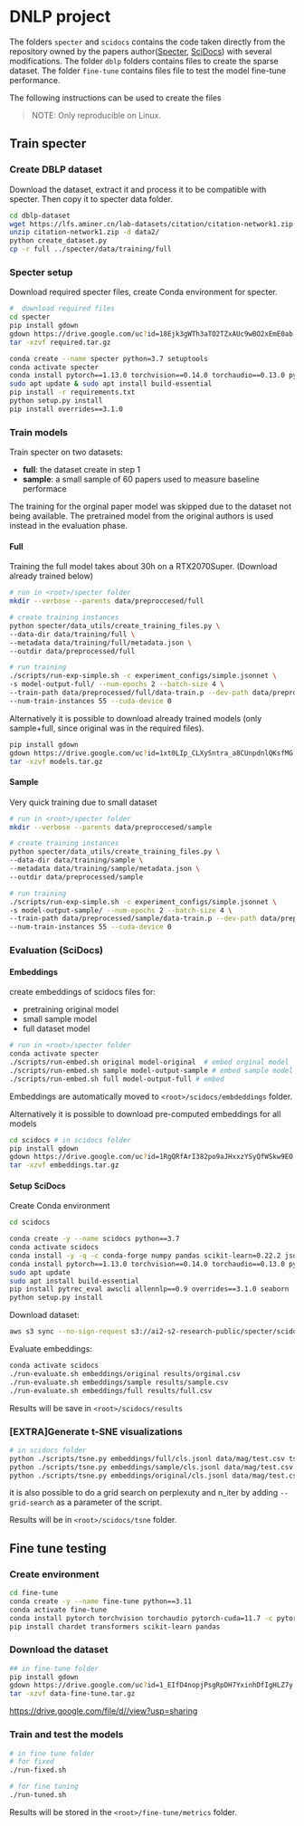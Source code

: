 # DNLP project
The folders `specter` and `scidocs` contains the code taken directly from the repository owned by the papers author([Specter](https://github.com/allenai/specter), [SciDocs](https://github.com/allenai/scidocs)) with several modifications. The folder `dblp` folders contains files to create the sparse dataset. The folder `fine-tune` contains files file to test the model fine-tune performance.

The following instructions can be used to create the files
> NOTE: Only reproducible on Linux.

## Train specter
### Create DBLP dataset
Download the dataset, extract it and process it to be compatible with specter. Then copy it to specter data folder.
```bash
cd dblp-dataset
wget https://lfs.aminer.cn/lab-datasets/citation/citation-network1.zip
unzip citation-network1.zip -d data2/
python create_dataset.py
cp -r full ../specter/data/training/full
```

### Specter setup
Download required specter files, create Conda environment for specter.
```bash
#  download required files
cd specter
pip install gdown
gdown https://drive.google.com/uc?id=18Ejk3gWTh3aTO2TZxAUc9wBO2xEmE0ab # or follow link and download
tar -xzvf required.tar.gz

conda create --name specter python=3.7 setuptools  
conda activate specter  
conda install pytorch==1.13.0 torchvision==0.14.0 torchaudio==0.13.0 pytorch-cuda=11.6 -c pytorch -c nvidia
sudo apt update & sudo apt install build-essential
pip install -r requirements.txt  
python setup.py install
pip install overrides==3.1.0
```

### Train models
Train specter on two datasets:
  - **full**: the dataset create in step 1
  - **sample**: a small sample of 60 papers used to measure baseline performace

The training for the orginal paper model was skipped due to the dataset not being available. The pretrained model from the original authors is used instead in the evaluation phase.

#### Full
Training the full model takes about 30h on a RTX2070Super. (Download already trained below)
```bash
# run in <root>/specter folder
mkdir --verbose --parents data/preproccesed/full

# create training instances
python specter/data_utils/create_training_files.py \
--data-dir data/training/full \
--metadata data/training/full/metadata.json \
--outdir data/preprocessed/full

# run training
./scripts/run-exp-simple.sh -c experiment_configs/simple.jsonnet \
-s model-output-full/ --num-epochs 2 --batch-size 4 \
--train-path data/preprocessed/full/data-train.p --dev-path data/preprocessed/full/data-val.p \
--num-train-instances 55 --cuda-device 0
```

Alternatively it is possible to download already trained models (only sample+full, since original was in the required files).
```bash
pip install gdown
gdown https://drive.google.com/uc?id=1xt0LIp_CLXySntra_a8CUnpdnlQKsfMG # or follow link and download
tar -xzvf models.tar.gz
```

#### Sample
Very quick training due to small dataset
```bash
# run in <root>/specter folder
mkdir --verbose --parents data/preproccesed/sample

# create training instances
python specter/data_utils/create_training_files.py \
--data-dir data/training/sample \
--metadata data/training/sample/metadata.json \
--outdir data/preprocessed/sample

# run training
./scripts/run-exp-simple.sh -c experiment_configs/simple.jsonnet \
-s model-output-sample/ --num-epochs 2 --batch-size 4 \
--train-path data/preprocessed/sample/data-train.p --dev-path data/preprocessed/sample/data-val.p \
--num-train-instances 55 --cuda-device 0
```

### Evaluation (SciDocs)
#### Embeddings
create embeddings of scidocs files for:
  - pretraining original model
  - small sample model
  - full dataset model

```bash
# run in <root>/specter folder
conda activate specter
./scripts/run-embed.sh original model-original  # embed orginal model
./scripts/run-embed.sh sample model-output-sample # embed sample model
./scripts/run-embed.sh full model-output-full # embed 
```
Embeddings are automatically moved to `<root>/scidocs/embdeddings` folder.

Alternatively it is possible to download pre-computed embeddings for all models
```bash
cd scidocs # in scidocs folder
pip install gdown
gdown https://drive.google.com/uc?id=1RgQRfArI382po9aJHxxzYSyQfWSkw9EO # or follow link and download
tar -xzvf embeddings.tar.gz
```

#### Setup SciDocs
Create Conda environment
```bash
cd scidocs

conda create -y --name scidocs python==3.7
conda activate scidocs
conda install -y -q -c conda-forge numpy pandas scikit-learn=0.22.2 jsonlines=3.0.0 tqdm sklearn-contrib-lightning pytorch
conda install pytorch==1.13.0 torchvision==0.14.0 torchaudio==0.13.0 pytorch-cuda=11.6 -c pytorch -c nvidia
sudo apt update
sudo apt install build-essential
pip install pytrec_eval awscli allennlp==0.9 overrides==3.1.0 seaborn
python setup.py install
```

Download dataset:
```bash
aws s3 sync --no-sign-request s3://ai2-s2-research-public/specter/scidocs/ data/
```

Evaluate embeddings:
```bash
conda activate scidocs
./run-evaluate.sh embeddings/original results/orginal.csv
./run-evaluate.sh embeddings/sample results/sample.csv
./run-evaluate.sh embeddings/full results/full.csv
```
Results will be save in `<root>/scidocs/results`


### [EXTRA]Generate t-SNE visualizations
```bash
# in scidocs folder
python ./scripts/tsne.py embeddings/full/cls.jsonl data/mag/test.csv tsne/full --title Sparse
python ./scripts/tsne.py embeddings/sample/cls.jsonl data/mag/test.csv tsne/sample --title Sample
python ./scripts/tsne.py embeddings/original/cls.jsonl data/mag/test.csv tsne/sample --title Original
```
it is also possible to do a grid search on perplexuty and n_iter by adding `--grid-search` as a parameter of the script.

Results will be in `<root>/scidocs/tsne` folder.

## Fine tune testing
### Create environment
```bash
cd fine-tune
conda create -y --name fine-tune python==3.11
conda activate fine-tune
conda install pytorch torchvision torchaudio pytorch-cuda=11.7 -c pytorch -c nvidia
pip install chardet transformers scikit-learn pandas
```

### Download the dataset
```bash
## in fine-tune folder
pip install gdown
gdown https://drive.google.com/uc?id=1_EIfD4nopjPsgRpDH7YxinhDfIgHLZ7y # or follow link and download
tar -xzvf data-fine-tune.tar.gz
```
https://drive.google.com/file/d//view?usp=sharing
### Train and test the models
```bash
# in fine tune folder
# for fixed
./run-fixed.sh

# for fine tuning
./run-tuned.sh
```
Results will be stored in the `<root>/fine-tune/metrics` folder.
